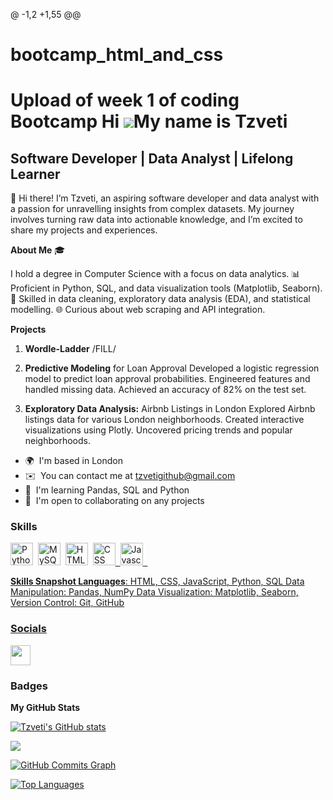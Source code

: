 @ -1,2 +1,55 @@
# bootcamp_html_and_css
 Upload of week 1 of coding Bootcamp
Hi ![](https://user-images.githubusercontent.com/18350557/176309783-0785949b-9127-417c-8b55-ab5a4333674e.gif)My name is Tzveti
===========================================================================================================================

Software Developer | Data Analyst | Lifelong Learner
---------------------------------------------------


👋 Hi there! I’m Tzveti, an aspiring software developer and data analyst with a passion for unravelling insights from complex datasets. My journey involves turning raw data into actionable knowledge, and I’m excited to share my projects and experiences. 

**About Me** 🎓 

I hold a degree in Computer Science with a focus on data analytics. 
📊 Proficient in Python, SQL, and data visualization tools (Matplotlib, Seaborn). 
🧩 Skilled in data cleaning, exploratory data analysis (EDA), and statistical modelling. 
🌐 Curious about web scraping and API integration. 

**Projects** 

1. **Wordle-Ladder** /FILL/
   
3. **Predictive Modeling** for Loan Approval Developed a logistic regression model to predict loan approval probabilities. Engineered features and handled missing data. Achieved an accuracy of 82% on the test set.

4. **Exploratory Data Analysis:** Airbnb Listings in London Explored Airbnb listings data for various London neighborhoods. Created interactive visualizations using Plotly. Uncovered pricing trends and popular neighborhoods. 

* 🌍  I'm based in London
* ✉️  You can contact me at [tzvetigithub@gmail.com](mailto:tzvetigithub@gmail.com)
* 🧠  I'm learning Pandas, SQL and Python 
* 🤝  I'm open to collaborating on any projects

### Skills


<p align="left">
<a href="https://www.python.org/" target="_blank" rel="noreferrer"><img src="https://raw.githubusercontent.com/danielcranney/readme-generator/main/public/icons/skills/python-colored.svg" width="36" height="36" alt="Python" /></a>&nbsp;&nbsp;<a href="https://www.mysql.com/" target="_blank" rel="noreferrer"><img src="https://raw.githubusercontent.com/danielcranney/readme-generator/main/public/icons/skills/mysql-colored.svg" width="36" height="36" alt="MySQL" /></a>&nbsp;&nbsp;<a href="https://developer.mozilla.org/en-US/docs/Glossary/HTML5" target="_blank" rel="noreferrer"><img src="https://raw.githubusercontent.com/danielcranney/readme-generator/main/public/icons/skills/html5-colored.svg" width="36" height="36" alt="HTML5" /></a>&nbsp;&nbsp;<a href="https://www.w3.org/TR/CSS/#css" target="_blank" rel="noreferrer"><img src="https://raw.githubusercontent.com/danielcranney/readme-generator/main/public/icons/skills/css3-colored.svg" width="36" height="36" alt="CSS" />&nbsp;&nbsp;<a href="https://developer.mozilla.org/en-US/docs/Web/JavaScript" target="_blank" rel="noreferrer"><img src="https://raw.githubusercontent.com/danielcranney/readme-generator/main/public/icons/skills/javascript-colored.svg" width="36" height="36" alt="Javascript" />&nbsp;&nbsp;
</p>



**Skills Snapshot Languages**: HTML, CSS, JavaScript, Python, SQL Data Manipulation: Pandas, NumPy Data Visualization: Matplotlib, Seaborn, Version Control: Git, GitHub

### Socials

<p align="left"> <a href="https://github.com/tchr112" target="_blank" rel="noreferrer"> <picture> <source media="(prefers-color-scheme: dark)" srcset="https://raw.githubusercontent.com/danielcranney/readme-generator/main/public/icons/socials/github-dark.svg" /> <source media="(prefers-color-scheme: light)" srcset="https://raw.githubusercontent.com/danielcranney/readme-generator/main/public/icons/socials/github.svg" /> <img src="https://raw.githubusercontent.com/danielcranney/readme-generator/main/public/icons/socials/github.svg" width="32" height="32" /> </picture> </a></p>

### Badges

<b>My GitHub Stats</b>

<a href="https://github.com/tchr112"><img src="https://github-readme-stats.vercel.app/api?username=TChr112&show_icons=true&hide=&count_private=true&title_color=0891b2&text_color=ffffff&icon_color=0891b2&bg_color=1c1917&hide_border=true&show_icons=true" alt="Tzveti's GitHub stats" /></a>

<a href="https://github.com/tchr112"><img src="https://github-readme-streak-stats.herokuapp.com/?user=TChr112&stroke=ffffff&background=1c1917&ring=0891b2&fire=0891b2&currStreakNum=ffffff&currStreakLabel=0891b2&sideNums=ffffff&sideLabels=ffffff&dates=ffffff&hide_border=true" /></a>

<a href="https://github.com/tchr112"><img src="https://github-readme-activity-graph.cyclic.app/graph?username=TChr112&bg_color=1c1917&color=ffffff&line=0891b2&point=ffffff&area_color=1c1917&area=true&hide_border=true&custom_title=GitHub%20Commits%20Graph" alt="GitHub Commits Graph" /></a>

<a href="https://github.com/tchr112" align="left"><img src="https://github-readme-stats.vercel.app/api/top-langs/?username=TChr112&langs_count=10&title_color=0891b2&text_color=ffffff&icon_color=0891b2&bg_color=1c1917&hide_border=true&locale=en&custom_title=Top%20%Languages" alt="Top Languages" /></a>